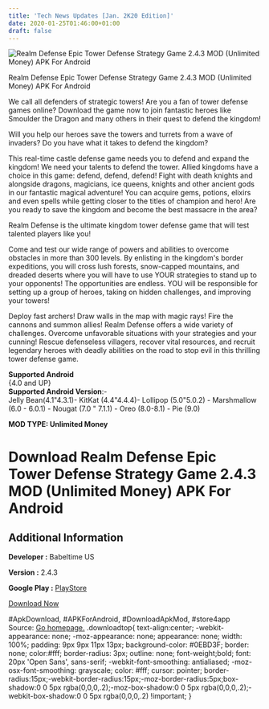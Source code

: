 ```yaml
---
title: 'Tech News Updates [Jan. 2K20 Edition]'
date: 2020-01-25T01:46:00+01:00
draft: false
---
```


![Realm Defense Epic Tower Defense Strategy Game 2.4.3 MOD (Unlimited Money) APK For Android](https://i0.wp.com/apkhome.net/wp-content/uploads/2020/01/Realm-Defense-Epic-Tower-Defense-Strategy-Game-2.4.3-MOD-Unlimited-Money.png "Realm Defense Epic Tower Defense Strategy Game 2.4.3 MOD (Unlimited Money) APK For Android")

  

Realm Defense Epic Tower Defense Strategy Game 2.4.3 MOD (Unlimited Money) APK For Android

We call all defenders of strategic towers! Are you a fan of tower defense games online? Download the game now to join fantastic heroes like Smoulder the Dragon and many others in their quest to defend the kingdom!

Will you help our heroes save the towers and turrets from a wave of invaders? Do you have what it takes to defend the kingdom?

This real-time castle defense game needs you to defend and expand the kingdom! We need your talents to defend the tower. Allied kingdoms have a choice in this game: defend, defend, defend! Fight with death knights and alongside dragons, magicians, ice queens, knights and other ancient gods in our fantastic magical adventure! You can acquire gems, potions, elixirs and even spells while getting closer to the titles of champion and hero! Are you ready to save the kingdom and become the best massacre in the area?

Realm Defense is the ultimate kingdom tower defense game that will test talented players like you!

Come and test our wide range of powers and abilities to overcome obstacles in more than 300 levels. By enlisting in the kingdom's border expeditions, you will cross lush forests, snow-capped mountains, and dreaded deserts where you will have to use YOUR strategies to stand up to your opponents! The opportunities are endless. YOU will be responsible for setting up a group of heroes, taking on hidden challenges, and improving your towers!

Deploy fast archers! Draw walls in the map with magic rays! Fire the cannons and summon allies! Realm Defense offers a wide variety of challenges. Overcome unfavorable situations with your strategies and your cunning! Rescue defenseless villagers, recover vital resources, and recruit legendary heroes with deadly abilities on the road to stop evil in this thrilling tower defense game.

**Supported Android**  
{4.0 and UP}  
**Supported Android Version**:-  
Jelly Bean(4.1"4.3.1)- KitKat (4.4"4.4.4)- Lollipop (5.0"5.0.2) - Marshmallow (6.0 - 6.0.1) - Nougat (7.0 " 7.1.1) - Oreo (8.0-8.1) - Pie (9.0)

**MOD TYPE: Unlimited Money**

Download Realm Defense Epic Tower Defense Strategy Game 2.4.3 MOD (Unlimited Money) APK For Android
===================================================================================================

Additional Information
----------------------

**Developer :** Babeltime US

**Version :** 2.4.3

**Google Play :** [PlayStore](https://play.google.com/store/apps/details?id=com.babeltimeus.legendstd)

  

[Download Now](https://store4app.co/post/realm-defense-epic-tower-defense-strategy-game-2-4-3-mod-unlimited-money-apk-for-android_1579887056)

  
#ApkDownload, #APKForAndroid, #DownloadApkMod, #store4app  
Source: [Go homepage.](https://store4app.co/post/realm-defense-epic-tower-defense-strategy-game-2-4-3-mod-unlimited-money-apk-for-android_1579887056) .downloadtop{ text-align:center; -webkit-appearance: none; -moz-appearance: none; appearance: none; width: 100%; padding: 9px 9px 11px 13px; background-color: #0EBD3F; border: none; color:#fff; border-radius: 3px; outline: none; font-weight;bold; font: 20px 'Open Sans', sans-serif; -webkit-font-smoothing: antialiased; -moz-osx-font-smoothing: grayscale; color: #fff; cursor: pointer; border-radius:15px;-webkit-border-radius:15px;-moz-border-radius:5px;box-shadow:0 0 5px rgba(0,0,0,.2);-moz-box-shadow:0 0 5px rgba(0,0,0,.2);-webkit-box-shadow:0 0 5px rgba(0,0,0,.2) !important; }